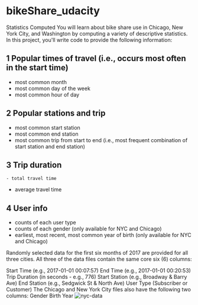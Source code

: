 # bikeShare_udacity
Statistics Computed
You will learn about bike share use in Chicago, New York City, and Washington by computing a variety of descriptive statistics. In this project, you'll write code to provide the following information:

## 1 Popular times of travel (i.e., occurs most often in the start time)

-	most common month
-	most common day of the week
-	most common hour of day
## 2 Popular stations and trip
-	most common start station
-	most common end station
-	most common trip from start to end (i.e., most frequent combination of start station and end station)
## 3 Trip duration
	- total travel time
 - average travel time
## 4 User info
-	counts of each user type
-	counts of each gender (only available for NYC and Chicago)
-	earliest, most recent, most common year of birth (only available for NYC and Chicago)

Randomly selected data for the first six months of 2017 are provided for all three cities. All three of the data files contain the same core six (6) columns:

Start Time (e.g., 2017-01-01 00:07:57)
End Time (e.g., 2017-01-01 00:20:53)
Trip Duration (in seconds - e.g., 776)
Start Station (e.g., Broadway & Barry Ave)
End Station (e.g., Sedgwick St & North Ave)
User Type (Subscriber or Customer)
The Chicago and New York City files also have the following two columns:
Gender
Birth Year
![nyc-data](https://user-images.githubusercontent.com/75946833/168444315-fe669985-14bd-4d4b-88a5-1d5229b876e8.png)

